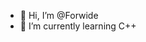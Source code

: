 - 👋 Hi, I’m @Forwide
- 🌱 I’m currently learning C++


<!---
Forwide/Forwide is a ✨ special ✨ repository because its `README.md` (this file) appears on your GitHub profile.
You can click the Preview link to take a look at your changes.
--->
